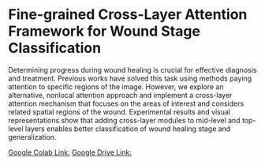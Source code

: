 # Fine-grained Cross-Layer Attention Framework for Wound Stage Classification

Determining progress during wound healing is crucial for effective diagnosis and treatment. Previous works have solved this task using methods paying attention to specific regions of the image. However, we explore an alternative, nonlocal attention approach and implement a cross-layer attention mechanism that focuses on the areas of interest and considers related spatial regions of the wound. Experimental results and visual representations show that adding cross-layer modules to mid-level and top-level layers enables better classification of wound healing stage and generalization.

[Google Colab Link:](https://colab.research.google.com/drive/1e99fkcJSk3xdcM551tk3ZJ9X8dBLPp-F?usp=sharing)
[Google Drive Link:](https://drive.google.com/drive/folders/1mzcMtrpEn3II_cPCp4IT9l9J0f2w000n?usp=sharing)